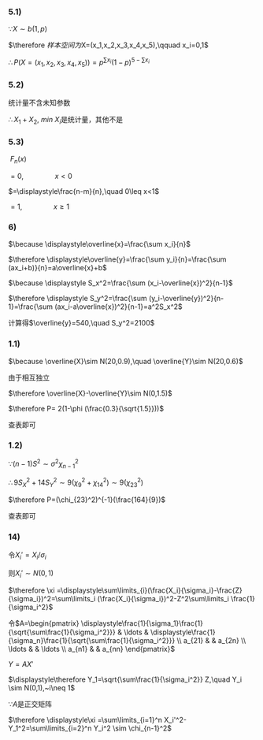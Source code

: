 ### 5.1)

$\because X\sim b(1,p)$

$\therefore $样本空间为$X=(x_1,x_2,x_3,x_4,x_5),\qquad x_i=0,1$

$\therefore P(X=(x_1,x_2,x_3,x_4,x_5))=p^{\sum x_i}(1-p)^{5-\sum x_i}$



### 5.2)

统计量不含未知参数

$\therefore X_1+X_2,~ min~X_i$是统计量，其他不是



### 5.3)

​	$F_n(x)$

$=0,\qquad \qquad x<0$

$=\displaystyle\frac{n-m}{n},\quad 0\leq x<1$

$=1,\qquad \qquad x\geq 1$



### 6)

$\because \displaystyle\overline{x}=\frac{\sum x_i}{n}$

$\therefore \displaystyle\overline{y}=\frac{\sum y_i}{n}=\frac{\sum (ax_i+b)}{n}=a\overline{x}+b$

$\because \displaystyle S_x^2=\frac{\sum (x_i-\overline{x})^2}{n-1}$

$\therefore \displaystyle S_y^2=\frac{\sum (y_i-\overline{y})^2}{n-1}=\frac{\sum (ax_i-a\overline{x})^2}{n-1}=a^2S_x^2$

计算得$\overline{y}=540,\quad S_y^2=2100$



### 1.1)

$\because \overline{X}\sim N(20,0.9),\quad \overline{Y}\sim N(20,0.6)$

由于相互独立

$\therefore \overline{X}-\overline{Y}\sim N(0,1.5)$

$\therefore P= 2(1-\phi (\frac{0.3}{\sqrt{1.5}}))$

查表即可



### 1.2)

$\because (n-1)S^2\sim \sigma^2 \chi^2_{n-1}$

$\therefore 9S_X^2+14S_Y^2\sim 9(\chi_9^2+\chi_{14}^2)\sim 9(\chi_{23}^2)$

$\therefore P=(\chi_{23}^2)^{-1}(\frac{164}{9})$

查表即可



### 14)

令$X_i'= X_i/\sigma_i$

则$X_i'\sim N(0,1)$

$\therefore \xi =\displaystyle\sum\limits_{i}(\frac{X_i}{\sigma_i}-\frac{Z}{\sigma_i})^2=\sum\limits_i (\frac{X_i}{\sigma_i})^2-Z^2\sum\limits_i \frac{1}{\sigma_i^2}$

令$A=\begin{pmatrix} \displaystyle\frac{1}{\sigma_1}\frac{1}{\sqrt{\sum\frac{1}{\sigma_i^2}}} & \ldots & \displaystyle\frac{1}{\sigma_n}\frac{1}{\sqrt{\sum\frac{1}{\sigma_i^2}}} \\ a_{21} & & a_{2n} \\  \ldots   &  & \ldots \\ a_{n1} & & a_{nn} \end{pmatrix}$

$Y=AX'$

$\displaystyle\therefore Y_1=\sqrt{\sum\frac{1}{\sigma_i^2}} Z,\quad Y_i \sim N(0,1),~i\neq 1$

$\because A$是正交矩阵

$\therefore \displaystyle\xi =\sum\limits_{i=1}^n X_i'^2-Y_1^2=\sum\limits_{i=2}^n Y_i^2 \sim \chi_{n-1}^2$



